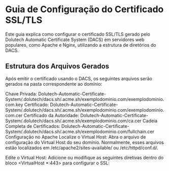# Guia de Configuração do Certificado SSL/TLS
Este guia explica como configurar o certificado SSL/TLS gerado pelo Dolutech Automatic Certificate System (DACS) em servidores web populares, como Apache e Nginx, utilizando a estrutura de diretórios do DACS.

## Estrutura dos Arquivos Gerados
Após emitir o certificado usando o DACS, os seguintes arquivos serão gerados na pasta correspondente ao domínio:

Chave Privada: Dolutech-Automatic-Certificate-System/.dolutech/dacs.sh/.acme.sh/exemplodominio.com/exemplodominio.com.key
Certificado: Dolutech-Automatic-Certificate-System/.dolutech/dacs.sh/.acme.sh/exemplodominio.com/exemplodominio.com.cer
Certificado da Autoridade: Dolutech-Automatic-Certificate-System/.dolutech/dacs.sh/.acme.sh/exemplodominio.com/ca.cer
Cadeia Completa de Certificados: Dolutech-Automatic-Certificate-System/.dolutech/dacs.sh/.acme.sh/exemplodominio.com/fullchain.cer
Configuração no Apache
Localize o Virtual Host: Abra o arquivo de configuração do Virtual Host do seu domínio. Normalmente, esses arquivos estão localizados em /etc/apache2/sites-available/ ou /etc/httpd/conf.d/.

Edite o Virtual Host: Adicione ou modifique as seguintes diretivas dentro do bloco <VirtualHost *:443> para configurar o SSL:


